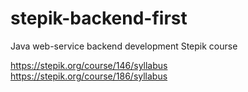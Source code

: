 # stepik-backend-first
Java web-service backend development Stepik course

https://stepik.org/course/146/syllabus
https://stepik.org/course/186/syllabus
